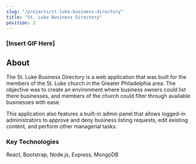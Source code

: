 ```yaml
---
slug: "/projects/st-luke-business-directory"
title: "St. Luke Business Directory"
position: 2
---
```


### [Insert GIF Here]

## About

The St. Luke Business Directory is a web application that was built for the members of the St. Luke church in the Greater Philadelphia area. The objective was to create an environment where business owners could list there businesses, and members of the church could filter through available businesses with ease.

This application also features a built-in admin panel that allows logged-in administrators to approve and deny business listing requests, edit existing content, and perform other managerial tasks.

### Key Technologies

React, Bootstrap, Node.js, Express, MongoDB
